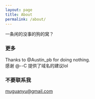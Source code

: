 ```yaml
---
layout: page
title: About
permalink: /about/
---
```


一条闲的没事的狗的窝？

### 更多


Thanks to @Austin_pb for doing nothing.  
感谢 @--C 提供了域名的建议lol

### 不要联系我
[muguanyu@gmail.com](mailto:muguanyu@gmail.com)


